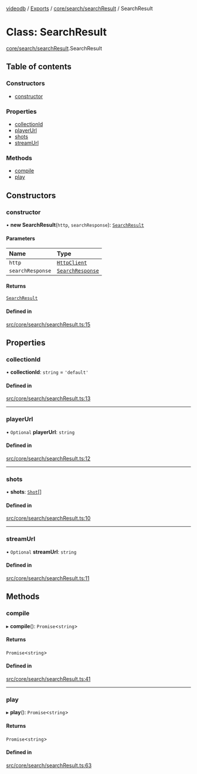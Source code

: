 [videodb](../README.md) / [Exports](../modules.md) / [core/search/searchResult](../modules/core_search_searchResult.md) / SearchResult

# Class: SearchResult

[core/search/searchResult](../modules/core_search_searchResult.md).SearchResult

## Table of contents

### Constructors

- [constructor](core_search_searchResult.SearchResult.md#constructor)

### Properties

- [collectionId](core_search_searchResult.SearchResult.md#collectionid)
- [playerUrl](core_search_searchResult.SearchResult.md#playerurl)
- [shots](core_search_searchResult.SearchResult.md#shots)
- [streamUrl](core_search_searchResult.SearchResult.md#streamurl)

### Methods

- [compile](core_search_searchResult.SearchResult.md#compile)
- [play](core_search_searchResult.SearchResult.md#play)

## Constructors

### constructor

• **new SearchResult**(`http`, `searchResponse`): [`SearchResult`](core_search_searchResult.SearchResult.md)

#### Parameters

| Name | Type |
| :------ | :------ |
| `http` | [`HttpClient`](utils_httpClient.HttpClient.md) |
| `searchResponse` | [`SearchResponse`](../modules/types_response.md#searchresponse) |

#### Returns

[`SearchResult`](core_search_searchResult.SearchResult.md)

#### Defined in

[src/core/search/searchResult.ts:15](https://github.com/video-db/videodb-node/blob/4dc9a20/src/core/search/searchResult.ts#L15)

## Properties

### collectionId

• **collectionId**: `string` = `'default'`

#### Defined in

[src/core/search/searchResult.ts:13](https://github.com/video-db/videodb-node/blob/4dc9a20/src/core/search/searchResult.ts#L13)

___

### playerUrl

• `Optional` **playerUrl**: `string`

#### Defined in

[src/core/search/searchResult.ts:12](https://github.com/video-db/videodb-node/blob/4dc9a20/src/core/search/searchResult.ts#L12)

___

### shots

• **shots**: [`Shot`](core_shot.Shot.md)[]

#### Defined in

[src/core/search/searchResult.ts:10](https://github.com/video-db/videodb-node/blob/4dc9a20/src/core/search/searchResult.ts#L10)

___

### streamUrl

• `Optional` **streamUrl**: `string`

#### Defined in

[src/core/search/searchResult.ts:11](https://github.com/video-db/videodb-node/blob/4dc9a20/src/core/search/searchResult.ts#L11)

## Methods

### compile

▸ **compile**(): `Promise`\<`string`\>

#### Returns

`Promise`\<`string`\>

#### Defined in

[src/core/search/searchResult.ts:41](https://github.com/video-db/videodb-node/blob/4dc9a20/src/core/search/searchResult.ts#L41)

___

### play

▸ **play**(): `Promise`\<`string`\>

#### Returns

`Promise`\<`string`\>

#### Defined in

[src/core/search/searchResult.ts:63](https://github.com/video-db/videodb-node/blob/4dc9a20/src/core/search/searchResult.ts#L63)
